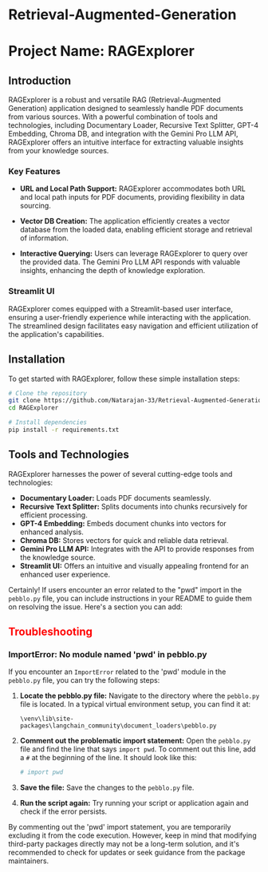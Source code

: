 # Retrieval-Augmented-Generation

# Project Name: RAGExplorer

## Introduction

RAGExplorer is a robust and versatile RAG (Retrieval-Augmented Generation) application designed to seamlessly handle PDF documents from various sources. With a powerful combination of tools and technologies, including Documentary Loader, Recursive Text Splitter, GPT-4 Embedding, Chroma DB, and integration with the Gemini Pro LLM API, RAGExplorer offers an intuitive interface for extracting valuable insights from your knowledge sources.

### Key Features

- **URL and Local Path Support:** RAGExplorer accommodates both URL and local path inputs for PDF documents, providing flexibility in data sourcing.
  
- **Vector DB Creation:** The application efficiently creates a vector database from the loaded data, enabling efficient storage and retrieval of information.

- **Interactive Querying:** Users can leverage RAGExplorer to query over the provided data. The Gemini Pro LLM API responds with valuable insights, enhancing the depth of knowledge exploration.

### Streamlit UI

RAGExplorer comes equipped with a Streamlit-based user interface, ensuring a user-friendly experience while interacting with the application. The streamlined design facilitates easy navigation and efficient utilization of the application's capabilities.

## Installation

To get started with RAGExplorer, follow these simple installation steps:

```bash
# Clone the repository
git clone https://github.com/Natarajan-33/Retrieval-Augmented-Generation.git
cd RAGExplorer

# Install dependencies
pip install -r requirements.txt
```

## Tools and Technologies

RAGExplorer harnesses the power of several cutting-edge tools and technologies:

- **Documentary Loader:** Loads PDF documents seamlessly.
- **Recursive Text Splitter:** Splits documents into chunks recursively for efficient processing.
- **GPT-4 Embedding:** Embeds document chunks into vectors for enhanced analysis.
- **Chroma DB:** Stores vectors for quick and reliable data retrieval.
- **Gemini Pro LLM API:** Integrates with the API to provide responses from the knowledge source.
- **Streamlit UI:** Offers an intuitive and visually appealing frontend for an enhanced user experience.

Certainly! If users encounter an error related to the "pwd" import in the `pebblo.py` file, you can include instructions in your README to guide them on resolving the issue. Here's a section you can add:




<font color="red"><h2>Troubleshooting</h2></font>

### ImportError: No module named 'pwd' in pebblo.py

If you encounter an `ImportError` related to the 'pwd' module in the `pebblo.py` file, you can try the following steps:

1. **Locate the pebblo.py file:**
   Navigate to the directory where the `pebblo.py` file is located. In a typical virtual environment setup, you can find it at:
   ```
   \venv\lib\site-packages\langchain_community\document_loaders\pebblo.py
   ```

2. **Comment out the problematic import statement:**
   Open the `pebblo.py` file and find the line that says `import pwd`. To comment out this line, add a `#` at the beginning of the line. It should look like this:
   ```python
   # import pwd
   ```

3. **Save the file:**
   Save the changes to the `pebblo.py` file.

4. **Run the script again:**
   Try running your script or application again and check if the error persists.

By commenting out the 'pwd' import statement, you are temporarily excluding it from the code execution. However, keep in mind that modifying third-party packages directly may not be a long-term solution, and it's recommended to check for updates or seek guidance from the package maintainers.

